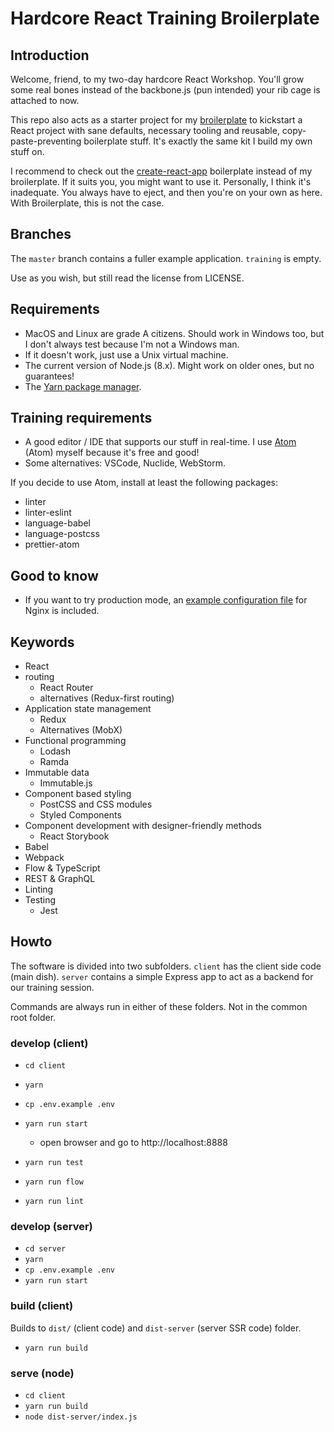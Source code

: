 # Hardcore React Training Broilerplate

## Introduction

Welcome, friend, to my two-day hardcore React Workshop. You'll grow some real bones instead of the backbone.js (pun intended) your rib cage is attached to now.

This repo also acts as a starter project for my [broilerplate](https://github.com/pekkis/broilerplate)
to kickstart a React project with sane defaults, necessary tooling and reusable, copy-paste-preventing boilerplate stuff. It's exactly the same kit I build my own stuff on.

I recommend to check out the [create-react-app](https://github.com/facebookincubator/create-react-app) boilerplate
instead of my broilerplate. If it suits you, you might want to use it. Personally, I think it's inadequate.
You always have to eject, and then you're on your own as here. With Broilerplate, this is not the case.

## Branches

The `master` branch contains a fuller example application. `training` is empty.

Use as you wish, but still read the license from LICENSE.

## Requirements

- MacOS and Linux are grade A citizens. Should work in Windows too, but I don't always
  test because I'm not a Windows man.
- If it doesn't work, just use a Unix virtual machine.
- The current version of Node.js (8.x). Might work on older ones, but no guarantees!
- The [Yarn package manager](https://yarnpkg.com).

## Training requirements

- A good editor / IDE that supports our stuff in real-time. I use [Atom](https://atom.io/) (Atom)
  myself because it's free and good!
- Some alternatives: VSCode, Nuclide, WebStorm.

If you decide to use Atom, install at least the following packages:

- linter
- linter-eslint
- language-babel
- language-postcss
- prettier-atom

## Good to know

- If you want to try production mode, an [example configuration file](docs/nginx.conf) for Nginx is included.

## Keywords

- React
- routing
  - React Router
  - alternatives (Redux-first routing)
- Application state management
  - Redux
  - Alternatives (MobX)
- Functional programming
  - Lodash
  - Ramda
- Immutable data
  - Immutable.js
- Component based styling
  - PostCSS and CSS modules
  - Styled Components
- Component development with designer-friendly methods
  - React Storybook
- Babel
- Webpack
- Flow & TypeScript
- REST & GraphQL
- Linting
- Testing
  - Jest

## Howto

The software is divided into two subfolders. `client` has the client side
code (main dish). `server` contains a simple Express app to act as
a backend for our training session.

Commands are always run in either of these folders. Not in the common
root folder.


### develop (client)

- `cd client`
- `yarn`
- `cp .env.example .env`
- `yarn run start`
  - open browser and go to http://localhost:8888

- `yarn run test`
- `yarn run flow`
- `yarn run lint`

### develop (server)

- `cd server`
- `yarn`
- `cp .env.example .env`
- `yarn run start`

### build (client)

Builds to `dist/` (client code) and `dist-server` (server SSR code) folder.

- `yarn run build`

### serve (node)

- `cd client`
- `yarn run build`
- `node dist-server/index.js`

